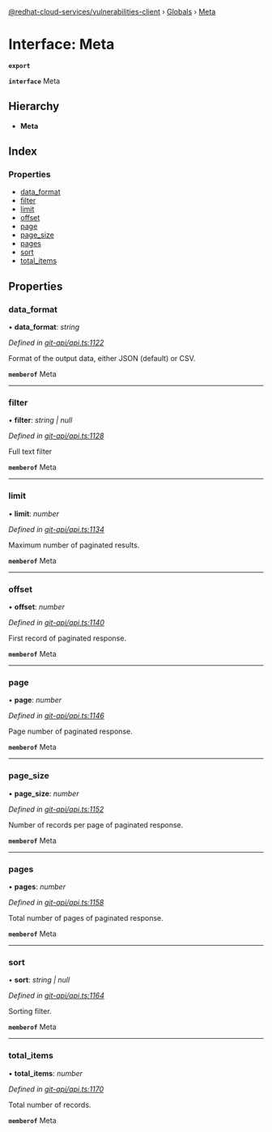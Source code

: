 [@redhat-cloud-services/vulnerabilities-client](../README.md) › [Globals](../globals.md) › [Meta](meta.md)

# Interface: Meta

**`export`** 

**`interface`** Meta

## Hierarchy

* **Meta**

## Index

### Properties

* [data_format](meta.md#data_format)
* [filter](meta.md#filter)
* [limit](meta.md#limit)
* [offset](meta.md#offset)
* [page](meta.md#page)
* [page_size](meta.md#page_size)
* [pages](meta.md#pages)
* [sort](meta.md#sort)
* [total_items](meta.md#total_items)

## Properties

###  data_format

• **data_format**: *string*

*Defined in [git-api/api.ts:1122](https://github.com/RedHatInsights/javascript-clients/blob/master/packages/vulnerabilities/git-api/api.ts#L1122)*

Format of the output data, either JSON (default) or CSV.

**`memberof`** Meta

___

###  filter

• **filter**: *string | null*

*Defined in [git-api/api.ts:1128](https://github.com/RedHatInsights/javascript-clients/blob/master/packages/vulnerabilities/git-api/api.ts#L1128)*

Full text filter

**`memberof`** Meta

___

###  limit

• **limit**: *number*

*Defined in [git-api/api.ts:1134](https://github.com/RedHatInsights/javascript-clients/blob/master/packages/vulnerabilities/git-api/api.ts#L1134)*

Maximum number of paginated results.

**`memberof`** Meta

___

###  offset

• **offset**: *number*

*Defined in [git-api/api.ts:1140](https://github.com/RedHatInsights/javascript-clients/blob/master/packages/vulnerabilities/git-api/api.ts#L1140)*

First record of paginated response.

**`memberof`** Meta

___

###  page

• **page**: *number*

*Defined in [git-api/api.ts:1146](https://github.com/RedHatInsights/javascript-clients/blob/master/packages/vulnerabilities/git-api/api.ts#L1146)*

Page number of paginated response.

**`memberof`** Meta

___

###  page_size

• **page_size**: *number*

*Defined in [git-api/api.ts:1152](https://github.com/RedHatInsights/javascript-clients/blob/master/packages/vulnerabilities/git-api/api.ts#L1152)*

Number of records per page of paginated response.

**`memberof`** Meta

___

###  pages

• **pages**: *number*

*Defined in [git-api/api.ts:1158](https://github.com/RedHatInsights/javascript-clients/blob/master/packages/vulnerabilities/git-api/api.ts#L1158)*

Total number of pages of paginated response.

**`memberof`** Meta

___

###  sort

• **sort**: *string | null*

*Defined in [git-api/api.ts:1164](https://github.com/RedHatInsights/javascript-clients/blob/master/packages/vulnerabilities/git-api/api.ts#L1164)*

Sorting filter.

**`memberof`** Meta

___

###  total_items

• **total_items**: *number*

*Defined in [git-api/api.ts:1170](https://github.com/RedHatInsights/javascript-clients/blob/master/packages/vulnerabilities/git-api/api.ts#L1170)*

Total number of records.

**`memberof`** Meta
